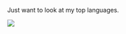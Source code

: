 Just want to look at my top languages. 

<img src="https://github-readme-stats.vercel.app/api/top-langs/?username=evanwporter"/>
